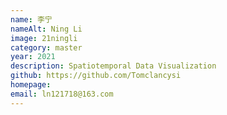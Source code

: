 ```yaml
---
name: 李宁
nameAlt: Ning Li
image: 21ningli
category: master
year: 2021
description: Spatiotemporal Data Visualization
github: https://github.com/Tomclancysi
homepage: 
email: ln121718@163.com
---
```


